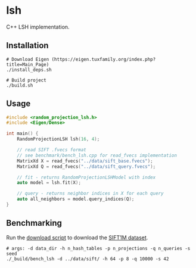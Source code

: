 # lsh

C++ LSH implementation. 

## Installation

```shell
# Download Eigen (https://eigen.tuxfamily.org/index.php?title=Main_Page)
./install_deps.sh

# Build project
./build.sh
```

## Usage

```cpp
#include <random_projection_lsh.h>
#include <Eigen/Dense>

int main() {
    RandomProjectionLSH lsh(16, 4);

    // read SIFT .fvecs format
    // see benchmark/bench_lsh.cpp for read_fvecs implementation
    MatrixXd X = read_fvecs("../data/sift_base.fvecs");
    MatrixXd Q = read_fvecs("../data/sift_query.fvecs");

    // fit - returns RandomProjectionLSHModel with index
    auto model = lsh.fit(X);

    // query - returns neighbor indices in X for each query
    auto all_neighbors = model.query_indices(Q);
}
```

## Benchmarking

Run the [download script](../download_sift1m.sh) to download the [SIFT1M dataset](http://corpus-texmex.irisa.fr/).  

```shell
# args: -d data_dir -h n_hash_tables -p n_projections -q n_queries -s seed
./_build/bench_lsh -d ../data/sift/ -h 64 -p 8 -q 10000 -s 42
```
